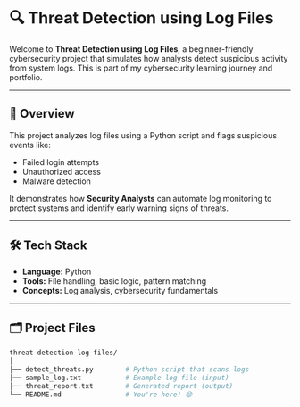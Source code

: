 # 🔍 Threat Detection using Log Files

Welcome to **Threat Detection using Log Files**, a beginner-friendly cybersecurity project that simulates how analysts detect suspicious activity from system logs. This is part of my cybersecurity learning journey and portfolio.

---

## 📌 Overview

This project analyzes log files using a Python script and flags suspicious events like:

- Failed login attempts  
- Unauthorized access  
- Malware detection

It demonstrates how **Security Analysts** can automate log monitoring to protect systems and identify early warning signs of threats.

---

## 🛠️ Tech Stack

- **Language:** Python  
- **Tools:** File handling, basic logic, pattern matching  
- **Concepts:** Log analysis, cybersecurity fundamentals

---

## 🗂️ Project Files

```bash
threat-detection-log-files/
│
├── detect_threats.py        # Python script that scans logs
├── sample_log.txt           # Example log file (input)
├── threat_report.txt        # Generated report (output)
└── README.md                # You're here! 😄
